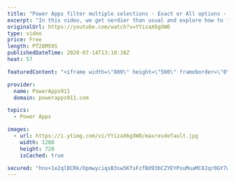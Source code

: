 ```yaml
---
title: "Power Apps filter multiple selections - Exact or All options - Try again"
excerpt: "In this video, we get nerdier than usual and explore how to filter multi selections with the help of ForAll and GroupBy. We also have a bonus lesson on breaking down a formula to show it complex to simple to help you better learn.  Sorry for duplicate upload. The first one wouldn't render in HD for some"
originalUrl: https://youtube.com/watch?v=YYizaX6gXW0
type: video
price: Free
length: PT28M59S
publishedDateTime: 2020-07-14T13:10:38Z
heat: 57

featuredContent: "<iframe width=\"800\" height=\"500\" frameborder=\"0\" src=\"https://www.youtube.com/embed/YYizaX6gXW0\" allow=\"accelerometer; autoplay; encrypted-media; gyroscope; picture-in-picture\" allowfullscreen></iframe>"

provider:
  name: PowerApps911
  domain: powerapps911.com

topics:
  - Power Apps

images:
  - url: https://i.ytimg.com/vi/YYizaX6gXW0/maxresdefault.jpg
    width: 1280
    height: 720
    isCached: true

secured: "hnx+1e2qlBCRk/OpmwyciqsB3sw5KfsFzfBd93bCZYEYPouMuaMC8Jqr0GY7wKNRAvEl+js0FDvpe3HR93tv7hTl2wAefCpZCTHtw0WGPZu32ZM5gggEBZBfvZRpVKCfH0Q5gdDlV3Ugrk2GG09B20QCT+xwzVcxszemNye9ggiFi45C/RGvSoYbEIMLbeLdka1UQbe6gYmrQGUzSZgfTiaBVjhsSmCLbrzztLwfUaAqOyHOIG5D9IHi62dcyZ8PONa1xcnK9reZ8QysfMoHKsbkhC2Wplx6py72djS15rIeWdkwvebLlbIPEkbF4MWJOMVGU6qsKAqnJbbx5oZMJbWlWn0eA+gIsL4R/LbkshcDyqGbGuTXgs+1FPJydYIrxehXZwyWq7Va9sfS45mcTyM5rdWhpsQvQYQo3H4xGy0=;Obh7CRVc2Ty6Bmd1HSPBUQ=="
---
```



